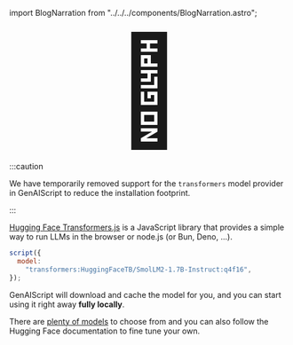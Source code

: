 import BlogNarration from "../../../components/BlogNarration.astro";

<BlogNarration />

<p style="text-align:center">
  <span style="font-size: 12rem;">🤗</span>
</p>

:::caution

We have temporarily removed support for the `transformers` model provider in GenAIScript to reduce
the installation footprint.

:::

[Hugging Face Transformers.js](https://huggingface.co/docs/transformers.js/index)
is a JavaScript library that provides a simple way to run LLMs in the browser or node.js (or Bun, Deno, ...).

```js 'model: "transformers:HuggingFaceTB/SmolLM2-1.7B-Instruct:q4f16"'
script({
  model:
    "transformers:HuggingFaceTB/SmolLM2-1.7B-Instruct:q4f16",
});
```

GenAIScript will download and cache the model for you, and you can start using it right away
**fully locally**.

There are [plenty of models](https://huggingface.co/models?pipeline_tag=text-generation&library=transformers.js) to choose from and you can also follow the Hugging Face documentation to fine tune your own.